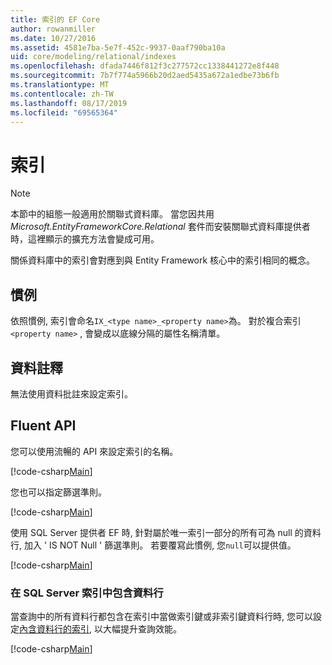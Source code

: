 ```yaml
---
title: 索引的 EF Core
author: rowanmiller
ms.date: 10/27/2016
ms.assetid: 4581e7ba-5e7f-452c-9937-0aaf790ba10a
uid: core/modeling/relational/indexes
ms.openlocfilehash: dfada7446f812f3c277572cc1338441272e8f448
ms.sourcegitcommit: 7b7f774a5966b20d2aed5435a672a1edbe73b6fb
ms.translationtype: MT
ms.contentlocale: zh-TW
ms.lasthandoff: 08/17/2019
ms.locfileid: "69565364"
---
```

# <a name="indexes"></a>索引

> [!NOTE]  
> 本節中的組態一般適用於關聯式資料庫。 當您因共用 *Microsoft.EntityFrameworkCore.Relational* 套件而安裝關聯式資料庫提供者時，這裡顯示的擴充方法會變成可用。

關係資料庫中的索引會對應到與 Entity Framework 核心中的索引相同的概念。

## <a name="conventions"></a>慣例

依照慣例, 索引會命名`IX_<type name>_<property name>`為。 對於複合索引`<property name>` , 會變成以底線分隔的屬性名稱清單。

## <a name="data-annotations"></a>資料註釋

無法使用資料批註來設定索引。

## <a name="fluent-api"></a>Fluent API

您可以使用流暢的 API 來設定索引的名稱。

[!code-csharp[Main](../../../../samples/core/Modeling/FluentAPI/Samples/Relational/IndexName.cs?name=Model&highlight=9)]

您也可以指定篩選準則。

[!code-csharp[Main](../../../../samples/core/Modeling/FluentAPI/Samples/Relational/IndexFilter.cs?name=Model&highlight=9)]

使用 SQL Server 提供者 EF 時, 針對屬於唯一索引一部分的所有可為 null 的資料行, 加入 ' IS NOT Null ' 篩選準則。 若要覆寫此慣例, 您`null`可以提供值。

[!code-csharp[Main](../../../../samples/core/Modeling/FluentAPI/Samples/Relational/IndexNoFilter.cs?name=Model&highlight=10)]

### <a name="include-columns-in-sql-server-indexes"></a>在 SQL Server 索引中包含資料行

當查詢中的所有資料行都包含在索引中當做索引鍵或非索引鍵資料行時, 您可以設定[內含資料行的索引](https://docs.microsoft.com/sql/relational-databases/indexes/create-indexes-with-included-columns), 以大幅提升查詢效能。

[!code-csharp[Main](../../../../samples/core/Modeling/FluentAPI/Samples/Relational/ForSqlServerHasIndex.cs?name=Model)]
